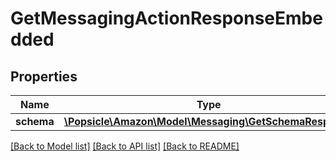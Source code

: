 # GetMessagingActionResponseEmbedded

## Properties
Name | Type | Description | Notes
------------ | ------------- | ------------- | -------------
**schema** | [**\Popsicle\Amazon\Model\Messaging\GetSchemaResponse**](GetSchemaResponse.md) |  | [optional] 

[[Back to Model list]](../../README.md#documentation-for-models) [[Back to API list]](../../README.md#documentation-for-api-endpoints) [[Back to README]](../../README.md)

